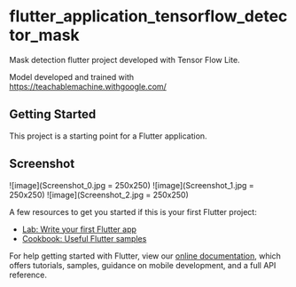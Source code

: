 # flutter_application_tensorflow_detector_mask

Mask detection flutter project developed with Tensor Flow Lite.

Model developed and trained with https://teachablemachine.withgoogle.com/

## Getting Started

This project is a starting point for a Flutter application.

## Screenshot

![image](Screenshot_0.jpg = 250x250) 
![image](Screenshot_1.jpg = 250x250) 
![image](Screenshot_2.jpg = 250x250) 


A few resources to get you started if this is your first Flutter project:

- [Lab: Write your first Flutter app](https://flutter.dev/docs/get-started/codelab)
- [Cookbook: Useful Flutter samples](https://flutter.dev/docs/cookbook)

For help getting started with Flutter, view our
[online documentation](https://flutter.dev/docs), which offers tutorials,
samples, guidance on mobile development, and a full API reference.
